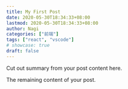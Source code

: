 ```yaml
---
title: My First Post
date: 2020-05-30T18:34:33+08:00
lastmod: 2020-05-30T18:34:33+08:00
author: Nagi
categories: ["前端"]
tags: ["react", "vscode"]
# showcase: true
draft: false
---
```


Cut out summary from your post content here.

<!--more-->

The remaining content of your post.
